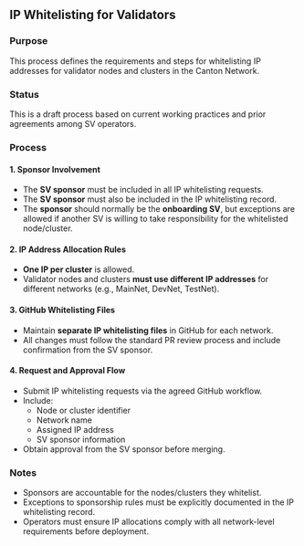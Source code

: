 ## IP Whitelisting for Validators

### Purpose

This process defines the requirements and steps for whitelisting IP addresses for validator nodes and clusters in the Canton Network.

### Status

This is a draft process based on current working practices and prior agreements among SV operators.

### Process

#### 1. Sponsor Involvement

- The **SV sponsor** must be included in all IP whitelisting requests.
- The **SV sponsor** must also be included in the IP whitelisting record.
- The **sponsor** should normally be the **onboarding SV**, but exceptions are allowed if another SV is willing to take responsibility for the whitelisted node/cluster.

#### 2. IP Address Allocation Rules

- **One IP per cluster** is allowed.
- Validator nodes and clusters **must use different IP addresses** for different networks (e.g., MainNet, DevNet, TestNet).

#### 3. GitHub Whitelisting Files

- Maintain **separate IP whitelisting files** in GitHub for each network.
- All changes must follow the standard PR review process and include confirmation from the SV sponsor.

#### 4. Request and Approval Flow

- Submit IP whitelisting requests via the agreed GitHub workflow.
- Include:
  - Node or cluster identifier
  - Network name
  - Assigned IP address
  - SV sponsor information
- Obtain approval from the SV sponsor before merging.

### Notes

- Sponsors are accountable for the nodes/clusters they whitelist.
- Exceptions to sponsorship rules must be explicitly documented in the IP whitelisting record.
- Operators must ensure IP allocations comply with all network-level requirements before deployment.